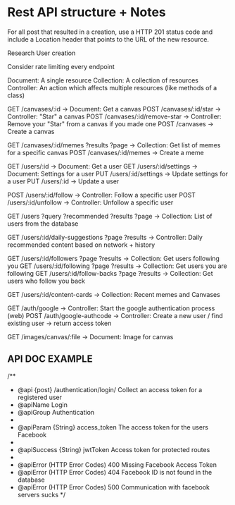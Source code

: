 # Rest API structure + Notes

For all post that resulted in a creation, use a HTTP 201 status code and include a 
Location header that points to the URL of the new resource.

Research User creation

Consider rate limiting every endpoint

Document: A single resource
Collection: A collection of resources
Controller: An action which affects multiple resources (like methods of a class)

GET  /canvases/:id -> Document: Get a canvas
POST /canvases/:id/star -> Controller: "Star" a canvas
POST /canvases/:id/remove-star -> Controller: Remove your "Star" from a canvas if you made one
POST /canvases -> Create a canvas

GET  /canvases/:id/memes ?results ?page -> Collection: Get list of memes for a specific canvas
POST /canvases/:id/memes -> Create a meme

GET  /users/:id -> Document: Get a user
GET  /users/:id/settings -> Document: Settings for a user
PUT  /users/:id/settings -> Update settings for a user
PUT  /users/:id -> Update a user

POST /users/:id/follow -> Controller: Follow a specific user
POST /users/:id/unfollow -> Controller: Unfollow a specific user

GET  /users ?query ?recommended ?results ?page -> Collection: List of users from the database

GET  /users/:id/daily-suggestions ?page ?results -> Controller: Daily recommended content based on network + history

GET  /users/:id/followers ?page ?results -> Collection: Get users following you
GET  /users/:id/following ?page ?results -> Collection: Get users you are following
GET  /users/:id/follow-backs ?page ?results -> Collection: Get users who follow you back

GET  /users/:id/content-cards -> Collection: Recent memes and Canvases

GET  /auth/google -> Controller: Start the google authentication process (web)
POST /auth/google-authcode -> Controller: Create a new user / find existing user -> return access token

GET  /images/canvas/:file -> Document: Image for canvas

## API DOC EXAMPLE

/**
 * @api {post} /authentication/login/ Collect an access token for a registered user
 * @apiName Login
 * @apiGroup Authentication
 *
 * @apiParam {String} access_token The access token for the users Facebook
 *
 * @apiSuccess {String} jwtToken Access token for protected routes
 *
 * @apiError (HTTP Error Codes) 400 Missing Facebook Access Token
 * @apiError (HTTP Error Codes) 404 Facebook ID is not found in the database
 * @apiError (HTTP Error Codes) 500 Communication with facebook servers sucks
 */
